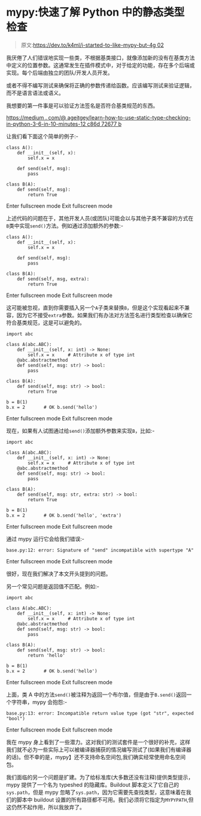 # mypy:快速了解 Python 中的静态类型检查

> 原文:[https://dev.to/k4ml/i-started-to-like-mypy-but-4g 02](https://dev.to/k4ml/i-started-to-like-mypy-but--4g02)

我厌倦了人们错误地实现一些类，不根据基类接口，就像添加新的没有在基类方法中定义的位置参数。这通常发生在插件模式中，对于给定的功能，存在多个后端或实现。每个后端由独立的团队/开发人员开发。

或者不得不编写测试来确保将正确的参数传递给函数。应该编写测试来验证逻辑，而不是语言语法或语义。

我想要的第一件事是可以验证方法签名是否符合基类规范的东西。

[https://medium . com/@ ageitgey/learn-how-to-use-static-type-checking-in-python-3-6-in-10-minutes-12 c86d 72677 b](https://medium.com/@ageitgey/learn-how-to-use-static-type-checking-in-python-3-6-in-10-minutes-12c86d72677b)

让我们看下面这个简单的例子:-

```
class A():
    def __init__(self, x):
        self.x = x

    def send(self, msg):
        pass

class B(A):
    def send(self, msg):
        return True 
```

Enter fullscreen mode Exit fullscreen mode

上述代码的问题在于，其他开发人员(或团队)可能会以与其他子类不兼容的方式在`B`类中实现`send()`方法。例如通过添加额外的参数:-

```
class A():
    def __init__(self, x):
        self.x = x

    def send(self, msg):
        pass

class B(A):
    def send(self, msg, extra):
        return True 
```

Enter fullscreen mode Exit fullscreen mode

这可能被忽视，直到你需要插入另一个`A`子类来替换`B`，但是这个实现看起来不兼容，因为它不接受`extra`参数。如果我们有办法对方法签名进行类型检查以确保它符合基类规范，这是可以避免的。

```
import abc

class A(abc.ABC):
    def __init__(self, x: int) -> None:
        self.x = x     # Attribute x of type int 
    @abc.abstractmethod
    def send(self, msg: str) -> bool:
        pass

class B(A):
    def send(self, msg: str) -> bool:
        return True

b = B(1)
b.x = 2       # OK b.send('hello') 
```

Enter fullscreen mode Exit fullscreen mode

现在，如果有人试图通过给`send()`添加额外参数来实现`B`，比如:-

```
import abc

class A(abc.ABC):
    def __init__(self, x: int) -> None:
        self.x = x     # Attribute x of type int 
    @abc.abstractmethod
    def send(self, msg: str) -> bool:
        pass

class B(A):
    def send(self, msg: str, extra: str) -> bool:
        return True

b = B(1)
b.x = 2       # OK b.send('hello', 'extra') 
```

Enter fullscreen mode Exit fullscreen mode

通过 mypy 运行它会给我们错误:-

```
base.py:12: error: Signature of "send" incompatible with supertype "A" 
```

Enter fullscreen mode Exit fullscreen mode

很好，现在我们解决了本文开头提到的问题。

另一个常见问题是返回值不匹配。例如:-

```
import abc

class A(abc.ABC):
    def __init__(self, x: int) -> None:
        self.x = x     # Attribute x of type int 
    @abc.abstractmethod
    def send(self, msg: str) -> bool:
        pass

class B(A):
    def send(self, msg: str) -> bool:
        return 'hello'

b = B(1)
b.x = 2       # OK b.send('hello') 
```

Enter fullscreen mode Exit fullscreen mode

上面，类 A 中的方法`send()`被注释为返回一个布尔值，但是由于`B.send()`返回一个字符串，mypy 会抱怨:-

```
base.py:13: error: Incompatible return value type (got "str", expected "bool") 
```

Enter fullscreen mode Exit fullscreen mode

我在 mypy 身上看到了一些潜力。这对我们的测试套件是一个很好的补充，这样我们就不必为一些实际上可以被编译器捕获的情况编写测试了(如果我们有编译器的话)。但不幸的是，mypy】还不支持命名空间包,我们确实经常使用命名空间包。

我们面临的另一个问题是扩建。为了给标准库(大多数还没有注释)提供类型提示，mypy 提供了一个名为 typeshed 的隐藏库。Buildout 脚本定义了它自己的`sys.path`，但是 mypy 忽略了`sys.path`，因为它需要先查找类型，这意味着在我们的脚本中 buildout 设置的所有路径都不可用。我们必须将它指定为`MYPYPATH`,但这仍然不起作用，所以我放弃了。